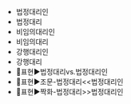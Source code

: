 - 법정대리인
- 법정대리
- 비임의대리인
- 비임의대리
- 강행대리인
- 강행대리
- 📌표현▶️법정대리vs.법정대리인
- 📌표현▶️조문-법정대리<<법정대리인
- 📌표현▶️짝화-법정대리>>법정대리인